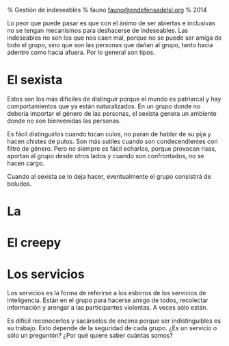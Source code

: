 % Gestión de indeseables
% fauno <fauno@endefensadelsl.org>
% 2014

Lo peor que puede pasar es que con el ánimo de ser abiertas e inclusivas
no se tengan mecanismos para deshacerse de indeseables.  Las indeseables
no son los que nos caen mal, porque no se puede ser amiga de todo el
grupo, sino que son las personas que dañan al grupo, tanto hacia adentro
como hacia afuera.  Por lo general son tipos.


# El sexista

Estos son los más difíciles de distinguir porque el mundo es patriarcal
y hay comportamientos que ya están naturalizados.  En un grupo donde no
debería importar el género de las personas, el sexista genera un
ambiente donde no son bienvenidas las personas.

Es fácil distinguirlos cuando tocan culos, no paran de hablar de su pija
y hacen chistes de putos.  Son más sutiles cuando son condecendientes
con filtro de género.  Pero no siempre es fácil echarlos, porque
provocan risas, aportan al grupo desde otros lados y cuando son
confrontados, no se hacen cargo.

Cuando al sexista se lo deja hacer, eventualmente el grupo consistirá de
boludos.


# La 


# El creepy




# Los servicios

Los servicios es la forma de referirse a los esbirros de los servicios
de inteligencia.  Están en el grupo para hacerse amigo de todos,
recolectar información y arengar a las participantes violentas.  A veces
sólo están.

Es difícil reconocerlos y sacárselos de encima porque ser
indistinguibles es su trabajo.  Esto depende de la seguridad de cada
grupo.  ¿Es un servicio o sólo un preguntón?  ¿Por qué quiere saber
cuántas somos?
